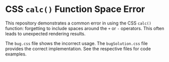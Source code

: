 # CSS `calc()` Function Space Error

This repository demonstrates a common error in using the CSS `calc()` function: forgetting to include spaces around the `+` or `-` operators.  This often leads to unexpected rendering results.

The `bug.css` file shows the incorrect usage. The `bugSolution.css` file provides the correct implementation.  See the respective files for code examples.